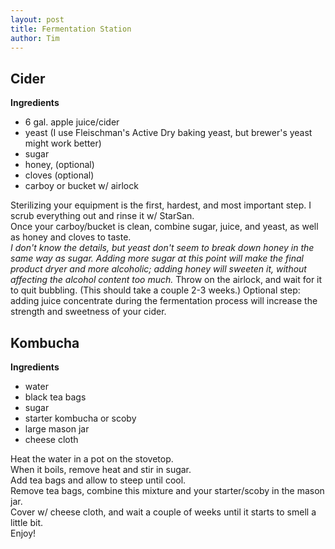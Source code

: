 ```yaml
---
layout: post
title: Fermentation Station
author: Tim
---
```


## Cider
**Ingredients**  
* 6 gal. apple juice/cider  
* yeast (I use Fleischman's Active Dry baking yeast, but brewer's yeast might work better)  
* sugar  
* honey, (optional)  
* cloves (optional)  
* carboy or bucket w/ airlock

Sterilizing your equipment is the first, hardest, and most important step. I scrub everything out and rinse it w/ StarSan.  
Once your carboy/bucket is clean, combine sugar, juice, and yeast, as well as honey and cloves to taste.  
*I don't know the details, but yeast don't seem to break down honey in the same way as sugar. Adding more sugar at this point will make the final product dryer and more alcoholic; adding honey will sweeten it, without affecting the alcohol content too much.*
Throw on the airlock, and wait for it to quit bubbling. (This should take a couple 2-3 weeks.)
Optional step: adding juice concentrate during the fermentation process will increase the strength and sweetness of your cider.  

## Kombucha
**Ingredients**  
* water  
* black tea bags  
* sugar  
* starter kombucha or scoby  
* large mason jar
* cheese cloth

Heat the water in a pot on the stovetop.  
When it boils, remove heat and stir in sugar.  
Add tea bags and allow to steep until cool.  
Remove tea bags, combine this mixture and your starter/scoby in the mason jar.  
Cover w/ cheese cloth, and wait a couple of weeks until it starts to smell a little bit.  
Enjoy!  

